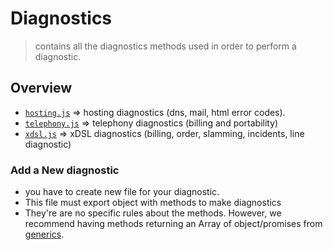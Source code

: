 # Diagnostics

> contains all the diagnostics methods used in order to perform a diagnostic.

## Overview

+ [`hosting.js`](hosting.js) => hosting diagnostics (dns, mail, html error codes).
+ [`telephony.js`](telephony.js) => telephony diagnostics (billing and portability)
+ [`xdsl.js`](xdsl.js) => xDSL diagnostics (billing, order, slamming, incidents, line diagnostic)

### Add a New diagnostic

+ you have to create new file for your diagnostic.
+ This file must export object with methods to make diagnostics
+ They're are no specific rules about the methods. However, we recommend having methods returning an Array of object/promises from [generics](../platforms/generics.js).

